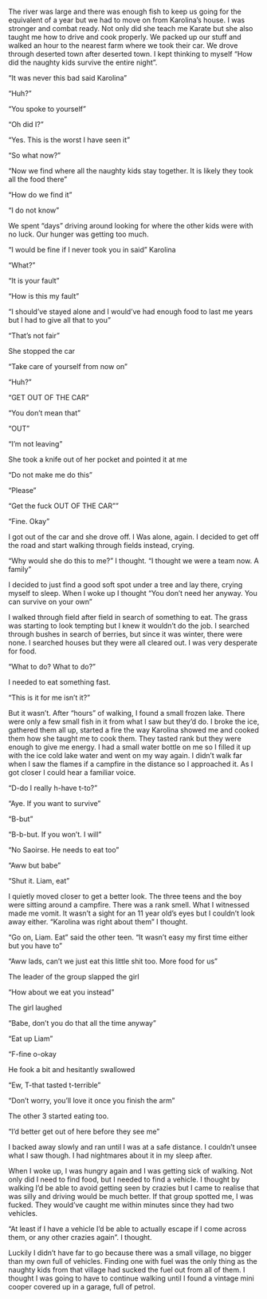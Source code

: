 The river was large and there was enough fish to keep us going for the equivalent of a year but we had to move on from Karolina’s house. I was stronger and combat ready. Not only did she teach me Karate but she also taught me how to drive and cook properly. We packed up our stuff and walked an hour to the nearest farm where we took their car. We drove through deserted town after deserted town. I kept thinking to myself “How did the naughty kids survive the entire night”. 

“It was never this bad said Karolina”

“Huh?”

“You spoke to yourself”

“Oh did I?”

“Yes. This is the worst I have seen it”

“So what now?”

“Now we find where all the naughty kids stay together. It is likely they took all the food there”

“How do we find it”

“I do not know”

We spent “days” driving around looking for where the other kids were with no luck. Our hunger was getting too much. 

“I would be fine if I never took you in said” Karolina

“What?”

“It is your fault”

“How is this my fault”

“I should’ve stayed alone and I would’ve had enough food to last me years but I had to give all that to you”

“That’s not fair”

She stopped the car

“Take care of yourself from now on”

“Huh?”

“GET OUT OF THE CAR”

“You don’t mean that”

“OUT”

“I’m not leaving”

She took a knife out of her pocket and pointed it at me

“Do not make me do this”

“Please”

“Get the fuck OUT OF THE CAR””

“Fine. Okay”

I got out of the car and she drove off. I Was alone, again. I decided to get off the road and start walking through fields instead, crying.

“Why would she do this to me?” I thought. “I thought we were a team now. A family”

I decided to just find a good soft spot under a tree and lay there, crying myself to sleep. When I woke up I thought “You don’t need her anyway. You can survive on your own”

I walked through field after field in search of something to eat. The grass was starting to look tempting but I knew it wouldn’t do the job. I searched through bushes in search of berries, but since it was winter, there were none. I searched houses but they were all cleared out. I was very desperate for food. 

“What to do? What to do?”

I needed to eat something fast. 

“This is it for me isn’t it?”

But it wasn’t. After “hours” of walking, I found a small frozen lake. There were only a few small fish in it from what I saw but they’d do. I broke the ice, gathered them all up, started a fire the way Karolina showed me and cooked them how she taught me to cook them. They tasted rank but they were enough to give me energy. I had a small water bottle on me so I filled it up with the ice cold lake water and went on my way again. I didn’t walk far when I saw the flames if a campfire in the distance so I approached it. As I got closer I could hear a familiar voice.

“D-do I really h-have t-to?”

“Aye. If you want to survive”

“B-but”

“B-b-but. If you won’t. I will”

“No Saoirse. He needs to eat too”

“Aww but babe”

“Shut it. Liam, eat”

I quietly moved closer to get a better look. The three teens and the boy were sitting around a campfire. There was a rank smell. What I witnessed made me vomit. It wasn’t a sight for an 11 year old’s eyes but I couldn’t look away either. “Karolina was right about them” I thought. 

“Go on, Liam. Eat” said the other teen. “It wasn’t easy my first time either but you have to”

“Aww lads, can’t we just eat this little shit too. More food for us”

The leader of the group slapped the girl

“How about we eat you instead”

The girl laughed

“Babe, don’t you do that all the time anyway”

“Eat up Liam”

“F-fine o-okay

He fook a bit and hesitantly swallowed 

“Ew, T-that tasted t-terrible”

“Don’t worry, you’ll love it once you finish the arm”

The other 3 started eating too. 

“I’d better get out of here before they see me”

I backed away slowly and ran until I was at a safe distance. I couldn’t unsee what I saw though. I had nightmares about it in my sleep after.

When I woke up, I was hungry again and I was getting sick of walking. Not only did I need to find food, but I needed to find a vehicle. I thought by walking I’d be able to avoid getting seen by crazies but I came to realise that was silly and driving would be much better. If that group spotted me, I was fucked. They would’ve caught me within minutes since they had two vehicles. 

“At least if I have a vehicle I’d be able to actually escape if I come across them, or any other crazies again”. I thought.

Luckily I didn’t have far to go because there was a small village, no bigger than my own full of vehicles. Finding one with fuel was the only thing as the naughty kids from that village had sucked the fuel out from all of them. I thought I was going to have to continue walking until I found a vintage mini cooper covered up in a garage, full of petrol.